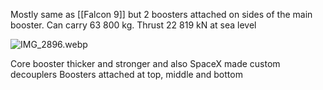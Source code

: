 Mostly same as [[Falcon 9]] but 2 boosters attached on sides of the main booster.
Can carry 63 800 kg.
Thrust 22 819 kN at sea level

![IMG\_2896.webp](img_2896.webp)

Core booster thicker and stronger and also SpaceX made custom decouplers
Boosters attached at top, middle and bottom
